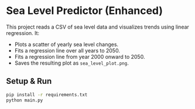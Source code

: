 # Sea Level Predictor (Enhanced)

This project reads a CSV of sea level data and visualizes trends using linear regression. It:

- Plots a scatter of yearly sea level changes.
- Fits a regression line over all years to 2050.
- Fits a regression line from year 2000 onward to 2050.
- Saves the resulting plot as `sea_level_plot.png`.

## Setup & Run

```bash
pip install -r requirements.txt
python main.py